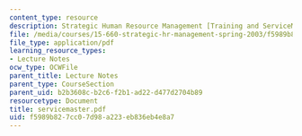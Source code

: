 ```yaml
---
content_type: resource
description: Strategic Human Resource Management [Training and ServiceMaster]
file: /media/courses/15-660-strategic-hr-management-spring-2003/f5989b827cc07d98a223eb836eb4e8a7_servicemaster.pdf
file_type: application/pdf
learning_resource_types:
- Lecture Notes
ocw_type: OCWFile
parent_title: Lecture Notes
parent_type: CourseSection
parent_uid: b2b3608c-b2c6-f2b1-ad22-d477d2704b89
resourcetype: Document
title: servicemaster.pdf
uid: f5989b82-7cc0-7d98-a223-eb836eb4e8a7
---
```

